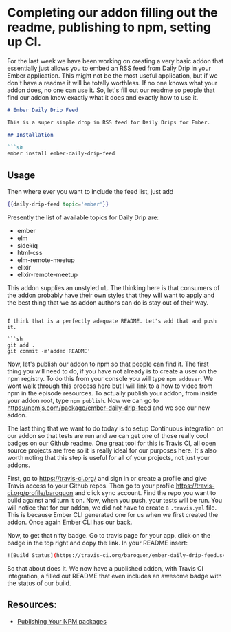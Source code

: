 # Completing our addon filling out the readme, publishing to npm, setting up CI.

For the last week we have been working on creating a very basic addon that essentially just allows you to embed an RSS feed from Daily Drip in your Ember application. This might not be the most useful application, but if we don't have a readme it will be totally worthless. If no one knows what your addon does, no one can use it. So, let's fill out our readme so people that find our addon know exactly what it does and exactly how to use it.

```md
# Ember Daily Drip Feed

This is a super simple drop in RSS feed for Daily Drips for Ember.

## Installation

```sh
ember install ember-daily-drip-feed
```

## Usage

Then where ever you want to include the feed list, just add

```handlebars
{{daily-drip-feed topic='ember'}}
```

Presently the list of available topics for Daily Drip are:

* ember
* elm
* sidekiq
* html-css
* elm-remote-meetup
* elixir
* elixir-remote-meetup

This addon supplies an unstyled `ul`. The thinking here is that consumers of the addon probably have their own styles that they will want to apply and the best thing that we as addon authors can do is stay out of their way.
```

I think that is a perfectly adequate README. Let's add that and push it.

```sh
git add .
git commit -m'added README'
```

Now, let's publish our addon to npm so that people can find it. The first thing you will need to do, if you have not already is to create a user on the npm registry. To do this from your console you will type `npm adduser`. We wont walk through this process here but I will link to a how to video from npm in the episode resources. To actually publish your addon, from inside your addon root, type `npm publish`. Now we can go to https://npmjs.com/package/ember-daily-drip-feed and we see our new addon.

The last thing that we want to do today is to setup Continuous integration on our addon so that tests are run and we can get one of those really cool badges on our Github readme. One great tool for this is Travis CI, all open source projects are free so it is really ideal for our purposes here. It's also worth noting that this step is useful for all of your projects, not just your addons.

First, go to https://travis-ci.org/ and sign in or create a profile and give Travis access to your Github repos. Then go to your profile https://travis-ci.org/profile/baroquon and click sync account. Find the repo you want to build against and turn it on. Now, when you push, your tests will be run. You will notice that for our addon, we did not have to create a `.travis.yml` file. This is because Ember CLI generated one for us when we first created the addon. Once again Ember CLI has our back.

Now, to get that nifty badge. Go to travis page for your app, click on the badge in the top right and copy the link. In your README insert:

```sh
![Build Status](https://travis-ci.org/baroquon/ember-daily-drip-feed.svg?branch=master)
```

So that about does it. We now have a published addon, with Travis CI integration, a filled out README that even includes an awesome badge with the status of our build.

## Resources:

* [Publishing Your NPM packages](https://docs.npmjs.com/getting-started/publishing-npm-packages)

